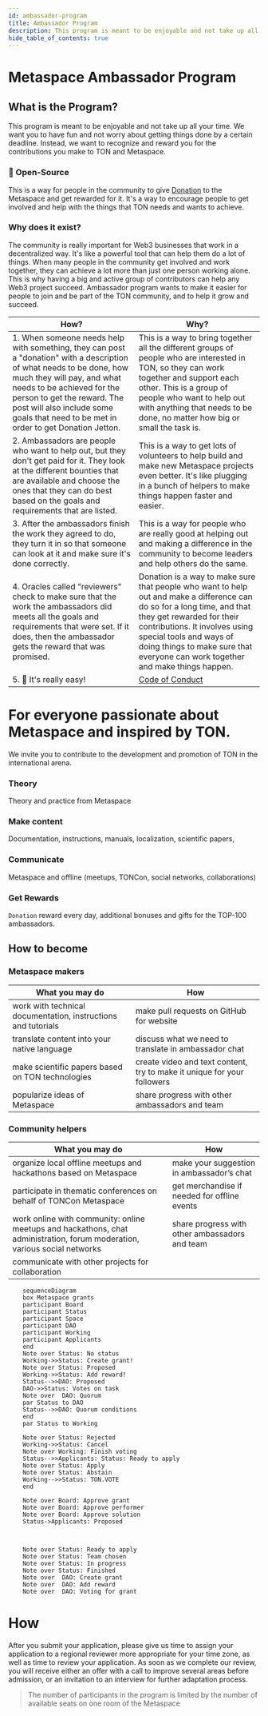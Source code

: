 ```yaml
---
id: ambassador-program
title: Ambassador Program
description: This program is meant to be enjoyable and not take up all your time. We want you to have fun and not worry about getting things done by a certain deadline. Instead, we want to recognize and reward you for the contributions you make to TON and Metaspace.
hide_table_of_contents: true
---
```


# Metaspace Ambassador Program

## What is the Program?

This program is meant to be enjoyable and not take up all your time. We want you to have fun and not worry about getting things done by a certain deadline. Instead, we want to recognize and reward you for the contributions you make to TON and Metaspace.

### 🙏 Open-Source

This is a way for people in the community to give [Donation](https://github.com/mir-one/donation) to the Metaspace and get rewarded for it. It's a way to encourage people to get involved and help with the things that TON needs and wants to achieve.

### Why does it exist?

The community is really important for Web3 businesses that work in a decentralized way. It's like a powerful tool that can help them do a lot of things. When many people in the community get involved and work together, they can achieve a lot more than just one person working alone. This is why having a big and active group of contributors can help any Web3 project succeed. Ambassador program wants to make it easier for people to join and be part of the TON community, and to help it grow and succeed.

| How?                                                                                                                                                                                                                                                                                                  | Why?                                                                                                                                                                                                                                                                                               |
| ----------------------------------------------------------------------------------------------------------------------------------------------------------------------------------------------------------------------------------------------------------------------------------------------------- | -------------------------------------------------------------------------------------------------------------------------------------------------------------------------------------------------------------------------------------------------------------------------------------------------- |
| 1. When someone needs help with something, they can post a "donation" with a description of what needs to be done, how much they will pay, and what needs to be achieved for the person to get the reward. The post will also include some goals that need to be met in order to get Donation Jetton. | This is a way to bring together all the different groups of people who are interested in TON, so they can work together and support each other. This is a group of people who want to help out with anything that needs to be done, no matter how big or small the task is.                        |
| 2. Ambassadors are people who want to help out, but they don't get paid for it. They look at the different bounties that are available and choose the ones that they can do best based on the goals and requirements that are listed.                                                                 | This is a way to get lots of volunteers to help build and make new Metaspace projects even better. It's like plugging in a bunch of helpers to make things happen faster and easier.                                                                                                               |
| 3. After the ambassadors finish the work they agreed to do, they turn it in so that someone can look at it and make sure it's done correctly.                                                                                                                                                         | This is a way for people who are really good at helping out and making a difference in the community to become leaders and help others do the same.                                                                                                                                                |
| 4. Oracles called "reviewers" check to make sure that the work the ambassadors did meets all the goals and requirements that were set. If it does, then the ambassador gets the reward that was promised.                                                                                             | Donation is a way to make sure that people who want to help out and make a difference can do so for a long time, and that they get rewarded for their contributions. It involves using special tools and ways of doing things to make sure that everyone can work together and make things happen. |
| 5. 🙏 It's really easy!                                                                                                                                                                                                                                                                               | [Code of Conduct](https://github.com/tonmetaspace/.github/blob/main/CODE_OF_CONDUCT.md)                                                                                                                                                                                                            |

# For everyone passionate about Metaspace and inspired by TON.

We invite you to contribute to the development and promotion of TON in the international arena.

### Theory

Theory and practice from Metaspace

### Make content

Documentation, instructions, manuals, localization, scientific papers,

### Communicate

Metaspace and offline (meetups, TONCon, social networks, collaborations)

### Get Rewards

`Donation` reward every day, additional bonuses and gifts for the TOP-100 ambassadors.

## How to become

### Metaspace makers

| What you may do                                               | How                                                                     |
| ------------------------------------------------------------- | ----------------------------------------------------------------------- |
| work with technical documentation, instructions and tutorials | make pull requests on GitHub for website                                |
| translate content into your native language                   | discuss what we need to translate in ambassador chat                    |
| make scientific papers based on TON technologies              | create video and text content, try to make it unique for your followers |
| popularize ideas of Metaspace                                 | share progress with other ambassadors and team                          |

### Community helpers

| What you may do                                                                                                           | How                                            |
| ------------------------------------------------------------------------------------------------------------------------- | ---------------------------------------------- |
| organize local offline meetups and hackathons based on Metaspace                                                          | make your suggestion in ambassador’s chat      |
| participate in thematic conferences on behalf of TONCon Metaspace                                                         | get merchandise if needed for offline events   |
| work online with community: online meetups and hackathons, chat administration, forum moderation, various social networks | share progress with other ambassadors and team |
| communicate with other projects for collaboration                                                                         |                                                |

```mermaid
    sequenceDiagram
    box Metaspace grants
    participant Board
    participant Status
    participant Space
    participant DAO
    participant Working
    participant Applicants
    end
    Note over Status: No status
    Working->>Status: Create grant!
    Note over Status: Proposed
    Working->>Status: Add reward!
    Status-->>DAO: Proposed
    DAO->>Status: Votes on task
    Note over  DAO: Quorum
    par Status to DAO
    Status-->>DAO: Quorum conditions
    end
    par Status to Working

    Note over Status: Rejected
    Working->>Status: Cancel
    Note over Working: Finish voting
    Status-->>Applicants: Status: Ready to apply
    Note over Status: Apply
    Note over Status: Abstain
    Working-->>Status: TON.VOTE
    end

    Note over Board: Approve grant
    Note over Board: Approve performer
    Note over Board: Approve solution
    Status->Applicants: Proposed



    Note over Status: Ready to apply
    Note over Status: Team chosen
    Note over Status: In progress
    Note over Status: Finished
    Note over  DAO: Create grant
    Note over  DAO: Add reward
    Note over  DAO: Voting for grant

```

# How

After you submit your application, please give us time to assign your application to a regional reviewer more appropriate for your time zone, as well as time to review your application. As soon as we complete our review, you will receive either an offer with a call to improve several areas before admission, or an invitation to an interview for further adaptation process.

> The number of participants in the program is limited by the number of available seats on one room of the Metaspace
